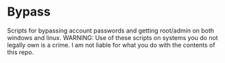 # Bypass
Scripts for bypassing account passwords and getting root/admin on both windows and linux. WARNING: Use of these scripts on systems you do not legally own is a crime. I am not liable for what you do with the contents of this repo.